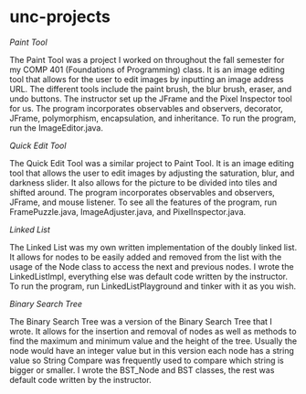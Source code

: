 # unc-projects

_Paint Tool_

The Paint Tool was a project I worked on throughout the fall semester for my COMP 401 (Foundations of Programming) class.
It is an image editing tool that allows for the user to edit images by inputting an image address URL. The different tools
include the paint brush, the blur brush, eraser, and undo buttons. The instructor set up the JFrame and the Pixel Inspector
tool for us. The program incorporates observables and observers, decorator, JFrame, polymorphism, encapsulation, and inheritance. 
To run the program, run the ImageEditor.java. 

_Quick Edit Tool_

The Quick Edit Tool was a similar project to Paint Tool. It is an image editing tool that allows the user to edit images by 
adjusting the saturation, blur, and darkness slider. It also allows for the picture to be divided into tiles and shifted around. 
The program incorporates observables and observers, JFrame, and mouse listener. To see all the features of the program, run
FramePuzzle.java, ImageAdjuster.java, and PixelInspector.java. 

_Linked List_

The Linked List was my own written implementation of the doubly linked list. It allows for nodes to be easily added and removed 
from the list with the usage of the Node class to access the next and previous nodes. I wrote the LinkedListImpl, everything else
was default code written by the instructor. To run the program, run LinkedListPlayground and tinker with it as you wish. 

_Binary Search Tree_

The Binary Search Tree was a version of the Binary Search Tree that I wrote. It allows for the insertion and removal of nodes as well
as methods to find the maximum and minimum value and the height of the tree. Usually the node would have an integer value but in this
version each node has a string value so String Compare was frequently used to compare which string is bigger or smaller. I wrote the 
BST_Node and BST classes, the rest was default code written by the instructor. 